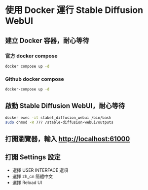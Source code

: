 # 使用 Docker 運行 Stable Diffusion WebUI

## 建立 Docker 容器，耐心等待
### 官方 docker compose
```bash
docker compose up -d
```
### Github docker compose
```bash
docker-compose up -d
```

## 啟動 Stable Diffusion WebUI，耐心等待
```bash
docker exec -it stabel_diffusion_webui /bin/bash
sudo chmod -R 777 /stable-diffusion-webui/outputs
```

## 打開瀏覽器，輸入 [http://localhost:61000](http://localhost:61000)

## 打開 Settings 設定
- 選擇 USER INTERFACE 選項
- 選擇 zh_cn 簡體中文
- 選擇 Reload UI
